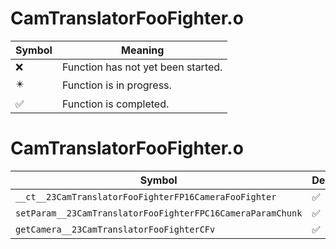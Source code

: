 # CamTranslatorFooFighter.o
| Symbol | Meaning 
| ------------- | ------------- 
| :x: | Function has not yet been started. 
| :eight_pointed_black_star: | Function is in progress. 
| :white_check_mark: | Function is completed. 


# CamTranslatorFooFighter.o
| Symbol | Decompiled? |
| ------------- | ------------- |
| `__ct__23CamTranslatorFooFighterFP16CameraFooFighter` | :white_check_mark: |
| `setParam__23CamTranslatorFooFighterFPC16CameraParamChunk` | :white_check_mark: |
| `getCamera__23CamTranslatorFooFighterCFv` | :white_check_mark: |
